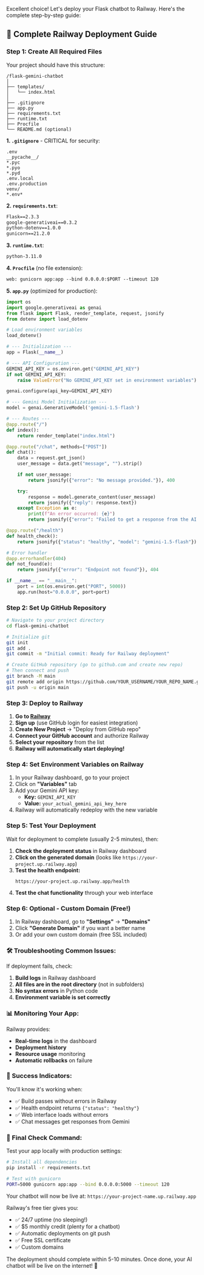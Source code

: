Excellent choice! Let's deploy your Flask chatbot to Railway. Here's the complete step-by-step guide:

## 🚀 Complete Railway Deployment Guide

### **Step 1: Create All Required Files**

Your project should have this structure:
```
/flask-gemini-chatbot
│
├── templates/
│   └── index.html
│
├── .gitignore
├── app.py
├── requirements.txt
├── runtime.txt
├── Procfile
└── README.md (optional)
```

**1. `.gitignore`** - CRITICAL for security:
```gitignore
.env
__pycache__/
*.pyc
*.pyo
*.pyd
.env.local
.env.production
venv/
*.env*
```

**2. `requirements.txt`**:
```txt
Flask==2.3.3
google-generativeai==0.3.2
python-dotenv==1.0.0
gunicorn==21.2.0
```

**3. `runtime.txt`**:
```txt
python-3.11.0
```

**4. `Procfile`** (no file extension):
```txt
web: gunicorn app:app --bind 0.0.0.0:$PORT --timeout 120
```

**5. `app.py`** (optimized for production):
```python
import os
import google.generativeai as genai
from flask import Flask, render_template, request, jsonify
from dotenv import load_dotenv

# Load environment variables
load_dotenv()

# --- Initialization ---
app = Flask(__name__)

# --- API Configuration ---
GEMINI_API_KEY = os.environ.get("GEMINI_API_KEY")
if not GEMINI_API_KEY:
    raise ValueError("No GEMINI_API_KEY set in environment variables")

genai.configure(api_key=GEMINI_API_KEY)

# --- Gemini Model Initialization ---
model = genai.GenerativeModel('gemini-1.5-flash')

# --- Routes ---
@app.route("/")
def index():
    return render_template("index.html")

@app.route("/chat", methods=["POST"])
def chat():
    data = request.get_json()
    user_message = data.get("message", "").strip()

    if not user_message:
        return jsonify({"error": "No message provided."}), 400

    try:
        response = model.generate_content(user_message)
        return jsonify({"reply": response.text})
    except Exception as e:
        print(f"An error occurred: {e}")
        return jsonify({"error": "Failed to get a response from the AI model."}), 500

@app.route("/health")
def health_check():
    return jsonify({"status": "healthy", "model": "gemini-1.5-flash"})

# Error handler
@app.errorhandler(404)
def not_found(e):
    return jsonify({"error": "Endpoint not found"}), 404

if __name__ == "__main__":
    port = int(os.environ.get("PORT", 5000))
    app.run(host="0.0.0.0", port=port)
```

### **Step 2: Set Up GitHub Repository**

```bash
# Navigate to your project directory
cd flask-gemini-chatbot

# Initialize git
git init
git add .
git commit -m "Initial commit: Ready for Railway deployment"

# Create GitHub repository (go to github.com and create new repo)
# Then connect and push
git branch -M main
git remote add origin https://github.com/YOUR_USERNAME/YOUR_REPO_NAME.git
git push -u origin main
```

### **Step 3: Deploy to Railway**

1. **Go to [Railway](https://railway.app/)**
2. **Sign up** (use GitHub login for easiest integration)
3. **Create New Project** → "Deploy from GitHub repo"
4. **Connect your GitHub account** and authorize Railway
5. **Select your repository** from the list
6. **Railway will automatically start deploying!**

### **Step 4: Set Environment Variables on Railway**

1. In your Railway dashboard, go to your project
2. Click on **"Variables"** tab
3. Add your Gemini API key:
   - **Key:** `GEMINI_API_KEY`
   - **Value:** `your_actual_gemini_api_key_here`
4. Railway will automatically redeploy with the new variable

### **Step 5: Test Your Deployment**

Wait for deployment to complete (usually 2-5 minutes), then:

1. **Check the deployment status** in Railway dashboard
2. **Click on the generated domain** (looks like `https://your-project.up.railway.app`)
3. **Test the health endpoint:**
   ```
   https://your-project.up.railway.app/health
   ```
4. **Test the chat functionality** through your web interface

### **Step 6: Optional - Custom Domain (Free!)**

1. In Railway dashboard, go to **"Settings"** → **"Domains"**
2. Click **"Generate Domain"** if you want a better name
3. Or add your own custom domain (free SSL included)

### **🛠️ Troubleshooting Common Issues:**

If deployment fails, check:

1. **Build logs** in Railway dashboard
2. **All files are in the root directory** (not in subfolders)
3. **No syntax errors** in Python code
4. **Environment variable is set correctly**

### **📊 Monitoring Your App:**

Railway provides:
- **Real-time logs** in the dashboard
- **Deployment history**
- **Resource usage** monitoring
- **Automatic rollbacks** on failure

### **🎯 Success Indicators:**

You'll know it's working when:
- ✅ Build passes without errors in Railway
- ✅ Health endpoint returns `{"status": "healthy"}`
- ✅ Web interface loads without errors
- ✅ Chat messages get responses from Gemini

### **🔧 Final Check Command:**

Test your app locally with production settings:
```bash
# Install all dependencies
pip install -r requirements.txt

# Test with gunicorn
PORT=5000 gunicorn app:app --bind 0.0.0.0:5000 --timeout 120
```

Your chatbot will now be live at: `https://your-project-name.up.railway.app`

Railway's free tier gives you:
- ✅ 24/7 uptime (no sleeping!)
- ✅ $5 monthly credit (plenty for a chatbot)
- ✅ Automatic deployments on git push
- ✅ Free SSL certificate
- ✅ Custom domains

The deployment should complete within 5-10 minutes. Once done, your AI chatbot will be live on the internet! 🎉
